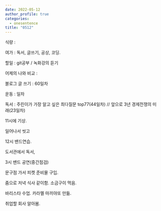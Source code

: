 ```yaml
---
date: 2022-05-12
author_profile: true
categories:
  - onesentence
title: "0512"
---
```


식량 : 

여가 : 독서, 글쓰기, 공상, 코딩.

할일 : git공부 / 녹화강의 듣기

어제의 나와 비교 : 


블로그 글 쓰기 : 60일차

운동 : 일차

독서 : 주린이가 가장 알고 싶은 최다질문 top77(44일차)  // 앞으로 3년 경제전쟁의 미래(23일차)

11시에 기상.

일어나서 씻고

12시 밴드연습.

도서관에서 독서,

3시 밴드 공연(중간점검)

문구점 가서 피켓 준비물 구입.

줌으로 저녁 식사 같이함. 소금구이 먹음.

바리스타 수업. 카라멜 마끼야또 만듦.

취업할 회사 알아봄.
